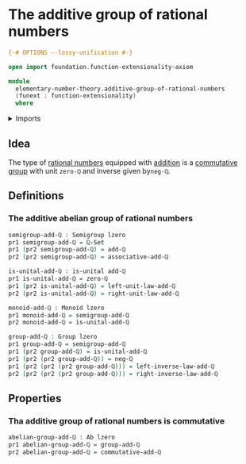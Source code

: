 # The additive group of rational numbers

```agda
{-# OPTIONS --lossy-unification #-}

open import foundation.function-extensionality-axiom

module
  elementary-number-theory.additive-group-of-rational-numbers
  (funext : function-extensionality)
  where
```

<details><summary>Imports</summary>

```agda
open import elementary-number-theory.addition-rational-numbers funext
open import elementary-number-theory.rational-numbers funext

open import foundation.dependent-pair-types
open import foundation.unital-binary-operations
open import foundation.universe-levels

open import group-theory.abelian-groups funext
open import group-theory.groups funext
open import group-theory.monoids funext
open import group-theory.semigroups funext
```

</details>

## Idea

The type of [rational numbers](elementary-number-theory.rational-numbers.md)
equipped with [addition](elementary-number-theory.addition-rational-numbers.md)
is a [commutative group](group-theory.abelian-groups.md) with unit `zero-ℚ` and
inverse given by`neg-ℚ`.

## Definitions

### The additive abelian group of rational numbers

```agda
semigroup-add-ℚ : Semigroup lzero
pr1 semigroup-add-ℚ = ℚ-Set
pr1 (pr2 semigroup-add-ℚ) = add-ℚ
pr2 (pr2 semigroup-add-ℚ) = associative-add-ℚ

is-unital-add-ℚ : is-unital add-ℚ
pr1 is-unital-add-ℚ = zero-ℚ
pr1 (pr2 is-unital-add-ℚ) = left-unit-law-add-ℚ
pr2 (pr2 is-unital-add-ℚ) = right-unit-law-add-ℚ

monoid-add-ℚ : Monoid lzero
pr1 monoid-add-ℚ = semigroup-add-ℚ
pr2 monoid-add-ℚ = is-unital-add-ℚ

group-add-ℚ : Group lzero
pr1 group-add-ℚ = semigroup-add-ℚ
pr1 (pr2 group-add-ℚ) = is-unital-add-ℚ
pr1 (pr2 (pr2 group-add-ℚ)) = neg-ℚ
pr1 (pr2 (pr2 (pr2 group-add-ℚ))) = left-inverse-law-add-ℚ
pr2 (pr2 (pr2 (pr2 group-add-ℚ))) = right-inverse-law-add-ℚ
```

## Properties

### Tha additive group of rational numbers is commutative

```agda
abelian-group-add-ℚ : Ab lzero
pr1 abelian-group-add-ℚ = group-add-ℚ
pr2 abelian-group-add-ℚ = commutative-add-ℚ
```
